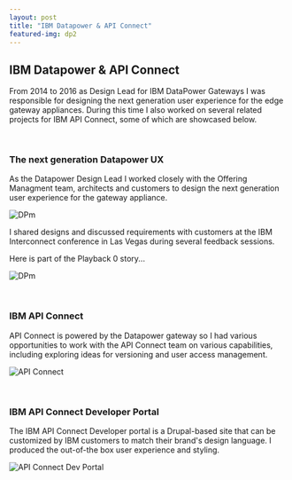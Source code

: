 ```yaml
---
layout: post
title: "IBM Datapower & API Connect"
featured-img: dp2
---
```

 

## IBM Datapower & API Connect

From 2014 to 2016 as Design Lead for IBM DataPower Gateways I was responsible for designing the next generation user experience for the edge gateway appliances. During this time I also worked on several related projects for IBM API Connect, some of which are showcased below. 

&nbsp;
&nbsp;
 
### The next generation Datapower UX  

As the Datapower Design Lead I worked closely with the Offering Managment team, architects and customers to design the next generation user experience for the gateway appliance.

![DPm](https://garythornton.github.io/portfolio/assets/img/posts/dp_story.jpg)
    
 I shared designs and discussed requirements with customers at the IBM Interconnect conference in Las Vegas during several feedback sessions.  

Here is part of the Playback 0 story...

![DPm](https://garythornton.github.io/portfolio/assets/img/posts/dpm1-ani.gif)

&nbsp;
&nbsp;
 
### IBM API Connect 

API Connect is powered by the Datapower gateway so I had various opportunities to work with the API Connect team on various capabilities, including exploring ideas for versioning and user access management.

![API Connect](https://garythornton.github.io/portfolio/assets/img/posts/apic_wire.jpg)


&nbsp;
&nbsp;
 
### IBM API Connect Developer Portal  

The IBM API Connect Developer portal is a Drupal-based site that can be customized by IBM customers to match their brand's design language. I produced the out-of-the box user experience and styling. 

![API Connect Dev Portal](https://garythornton.github.io/portfolio/assets/img/posts/apic_portal.jpg)



